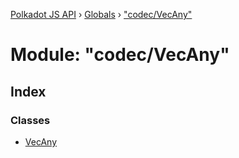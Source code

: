 [Polkadot JS API](../README.md) › [Globals](../globals.md) › ["codec/VecAny"](_codec_vecany_.md)

# Module: "codec/VecAny"

## Index

### Classes

* [VecAny](../classes/_codec_vecany_.vecany.md)
